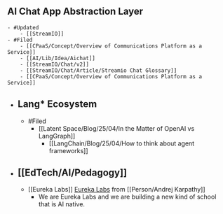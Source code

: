 ## AI Chat App Abstraction Layer
	- #Updated
		- [[StreamIO]]
	- #Filed
		- [[CPaaS/Concept/Overview of Communications Platform as a Service]]
		- [[AI/Lib/Idea/Aichat]]
		- [[StreamIO/Chat/v2]]
		- [[StreamIO/Chat/Article/Streamio Chat Glossary]]
		- [[CPaaS/Concept/Overview of Communications Platform as a Service]]
- ## Lang* Ecosystem
	- #Filed
		- [[Latent Space/Blog/25/04/In the Matter of OpenAI vs LangGraph]]
			- [[LangChain/Blog/25/04/How to think about agent frameworks]]
- ## [[EdTech/AI/Pedagogy]]
	- [[Eureka Labs]] [Eureka Labs](https://eurekalabs.ai/) from [[Person/Andrej Karpathy]]
		- We are Eureka Labs and we are building a new kind of school that is AI native.
